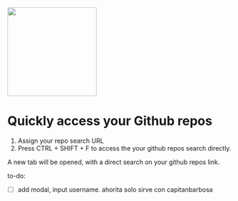 <img src="https://github.com/capitanbarbosa/extension-github_quick_search/assets/65256527/888bb443-70f1-40a9-82de-1e1dbc8cc0a5" width="200" height="200">


# Quickly access your Github repos

1. Assign your repo search URL
2. Press CTRL + SHIFT + F to access the your github repos search directly.

A new tab will be opened, with a direct search on your github repos link.



to-do:
- [ ] add modal, input username. ahorita solo sirve con capitanbarbosa
